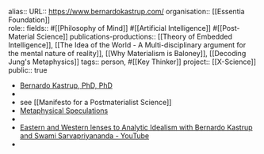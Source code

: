 alias::
URL:: https://www.bernardokastrup.com/
organisation:: [[Essentia Foundation]]  
role::
fields:: #[[Philosophy of Mind]] #[[Artificial Intelligence]] #[[Post-Material Science]]
publications-productions:: [[Theory of Embedded Intelligence]], [[The Idea of the World - A Multi-disciplinary argument for the mental nature of reality]], [[Why Materialism is Baloney]], [[Decoding Jung's Metaphysics]] 
tags:: person, #[[Key Thinker]]
project:: [[X-Science]]  
public:: true

- [Bernardo Kastrup, PhD, PhD](https://www.bernardokastrup.com/)
-
- see [[Manifesto for a Postmaterialist Science]]
- [Metaphysical Speculations](https://www.bernardokastrup.com/)
-
- [Eastern and Western lenses to Analytic Idealism with Bernardo Kastrup and Swami Sarvapriyananda - YouTube](https://www.youtube.com/watch?v=BG31Oz0VWmI)
-